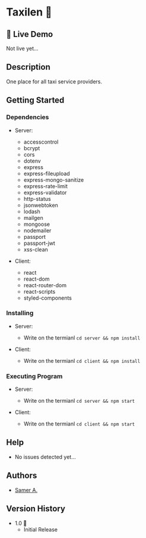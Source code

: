 # Taxilen 🚀

## 🔴 Live Demo

Not live yet...

## Description

One place for all taxi service providers.

## Getting Started

### Dependencies

- Server:

  - accesscontrol
  - bcrypt
  - cors
  - dotenv
  - express
  - express-fileupload
  - express-mongo-sanitize
  - express-rate-limit
  - express-validator
  - http-status
  - jsonwebtoken
  - lodash
  - mailgen
  - mongoose
  - nodemailer
  - passport
  - passport-jwt
  - xss-clean

- Client:
  - react
  - react-dom
  - react-router-dom
  - react-scripts
  - styled-components

### Installing

- Server:

  - Write on the termianl `cd server && npm install`

- Client:
  - Write on the termianl `cd client && npm install`

### Executing Program

- Server:

  - Write on the termianl `cd server && npm start`

- Client:
  - Write on the termianl `cd client && npm start`

## Help

- No issues detected yet...

## Authors

- [Samer A.](https://cleversamer.web.app/)

## Version History

- 1.0 🚀
  - Initial Release
